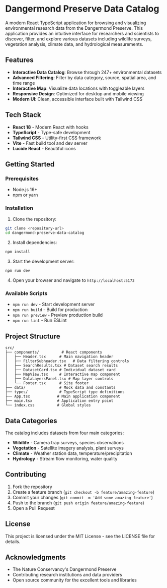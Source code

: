 # Dangermond Preserve Data Catalog

A modern React TypeScript application for browsing and visualizing environmental research data from the Dangermond Preserve. This application provides an intuitive interface for researchers and scientists to discover, filter, and explore various datasets including wildlife surveys, vegetation analysis, climate data, and hydrological measurements.

## Features

- **Interactive Data Catalog**: Browse through 247+ environmental datasets
- **Advanced Filtering**: Filter by data category, source, spatial area, and time range
- **Interactive Map**: Visualize data locations with toggleable layers
- **Responsive Design**: Optimized for desktop and mobile viewing
- **Modern UI**: Clean, accessible interface built with Tailwind CSS

## Tech Stack

- **React 18** - Modern React with hooks
- **TypeScript** - Type-safe development
- **Tailwind CSS** - Utility-first CSS framework
- **Vite** - Fast build tool and dev server
- **Lucide React** - Beautiful icons

## Getting Started

### Prerequisites

- Node.js 16+ 
- npm or yarn

### Installation

1. Clone the repository:
```bash
git clone <repository-url>
cd dangermond-preserve-data-catalog
```

2. Install dependencies:
```bash
npm install
```

3. Start the development server:
```bash
npm run dev
```

4. Open your browser and navigate to `http://localhost:5173`

### Available Scripts

- `npm run dev` - Start development server
- `npm run build` - Build for production
- `npm run preview` - Preview production build
- `npm run lint` - Run ESLint

## Project Structure

```
src/
├── components/          # React components
│   ├── Header.tsx      # Main navigation header
│   ├── FilterSubheader.tsx   # Data filtering controls
│   ├── SearchResults.tsx # Dataset search results
│   ├── DatasetCard.tsx # Individual dataset card
│   ├── MapView.tsx     # Interactive map component
│   ├── DataLayersPanel.tsx # Map layer controls
│   └── Footer.tsx      # Site footer
├── data/               # Mock data and constants
├── types/              # TypeScript type definitions
├── App.tsx            # Main application component
├── main.tsx           # Application entry point
└── index.css          # Global styles
```

## Data Categories

The catalog includes datasets from four main categories:

- **Wildlife** - Camera trap surveys, species observations
- **Vegetation** - Satellite imagery analysis, plant surveys  
- **Climate** - Weather station data, temperature/precipitation
- **Hydrology** - Stream flow monitoring, water quality

## Contributing

1. Fork the repository
2. Create a feature branch (`git checkout -b feature/amazing-feature`)
3. Commit your changes (`git commit -m 'Add some amazing feature'`)
4. Push to the branch (`git push origin feature/amazing-feature`)
5. Open a Pull Request

## License

This project is licensed under the MIT License - see the LICENSE file for details.

## Acknowledgments

- The Nature Conservancy's Dangermond Preserve
- Contributing research institutions and data providers
- Open source community for the excellent tools and libraries